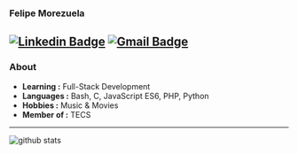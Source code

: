 ### Felipe Morezuela 
[![Linkedin Badge](https://img.shields.io/badge/-Felipe_Morezuela-blue?style=flat-square&logo=Linkedin&logoColor=white&link=https://www.linkedin.com/in/felipe-morezuela-b483b055/)](https://www.linkedin.com/in/felipe-morezuela-b483b055/) [![Gmail Badge](https://img.shields.io/badge/-fdomingos@usp.br-c14438?style=flat-square&logo=Gmail&logoColor=white&link=mailto:fdomingos@usp.br)](mailto:fdomingos@usp.br)
---
### About

-  **Learning :** Full-Stack Development	
-  **Languages :** Bash, C, JavaScript ES6, PHP, Python
-  **Hobbies :** Music & Movies
-  **Member of :** TECS

---------------------------------------------------------------------------------------------------------------------------------------------------------------------------------

![github stats](https://github-readme-stats.vercel.app/api?username=vicospacorum&show_icons=true)

